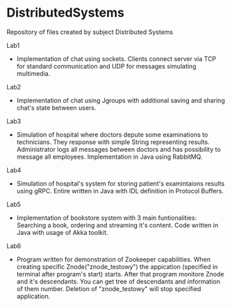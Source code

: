 # DistributedSystems
Repository of files created by subject Distributed Systems

Lab1
- Implementation of chat using sockets. Clients connect server via TCP for standard communication and UDP for messages simulating multimedia.

Lab2
- Implementation of chat using Jgroups with additional saving and sharing chat's state between users. 

Lab3
- Simulation of hospital where doctors depute some examinations to technicians. They response with simple String representing results.
  Administrator logs all messages between doctors and has possibility to message all employees. Implementation in Java using RabbitMQ.

Lab4
- Simulation of hospital's system for storing patient's examintaions results using gRPC. Entire written in Java with IDL definition in       Protocol Buffers. 

Lab5
- Implementation of bookstore system with 3 main funtionalities: Searching a book, ordering and streaming it's content. Code written in     Java with usage of Akka toolkit. 

Lab6
- Program written for demonstration of Zookeeper capabilities. When creating specific Znode("znode_testowy") the appication (specified in   terminal after program's start) starts. After that program monitore Znode and it's descendants. You can get tree of descendants and       information of them number. Deletion of "znode_testowy" will stop specified application.
